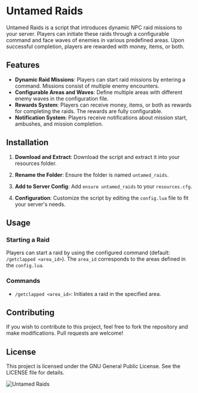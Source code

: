 # Untamed Raids

Untamed Raids is a script that introduces dynamic NPC raid missions to your server. Players can initiate these raids through a configurable command and face waves of enemies in various predefined areas. Upon successful completion, players are rewarded with money, items, or both.

## Features

- **Dynamic Raid Missions**: Players can start raid missions by entering a command. Missions consist of multiple enemy encounters.
- **Configurable Areas and Waves**: Define multiple areas with different enemy waves in the configuration file.
- **Rewards System**: Players can receive money, items, or both as rewards for completing the raids. The rewards are fully configurable.
- **Notification System**: Players receive notifications about mission start, ambushes, and mission completion.

## Installation

1. **Download and Extract**: Download the script and extract it into your resources folder.

2. **Rename the Folder**: Ensure the folder is named `untamed_raids`.

3. **Add to Server Config**: Add `ensure untamed_raids` to your `resources.cfg`.

4. **Configuration**: Customize the script by editing the `config.lua` file to fit your server's needs.

## Usage

### Starting a Raid

Players can start a raid by using the configured command (default: `/getclapped <area_id>`). The `area_id` corresponds to the areas defined in the `config.lua`.

### Commands

- `/getclapped <area_id>`: Initiates a raid in the specified area.

## Contributing

If you wish to contribute to this project, feel free to fork the repository and make modifications. Pull requests are welcome!

## License

This project is licensed under the GNU General Public License. See the LICENSE file for details.

![Untamed Raids](https://i.imgur.com/o8kHRYR.png)
